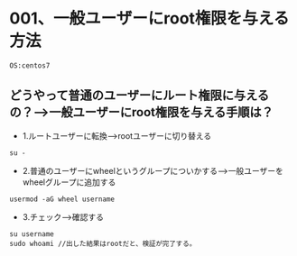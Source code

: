 # 001、一般ユーザーにroot権限を与える方法

```
OS:centos7
```

## どうやって普通のユーザーにルート権限に与えるの？-->一般ユーザーにroot権限を与える手順は？

- 1.ルートユーザーに転換-->rootユーザーに切り替える
```
su -
```

- 2.普通のユーザーにwheelというグループについかする-->一般ユーザーをwheelグループに追加する
```
usermod -aG wheel username
```



- 3.チェック-->確認する
```
su username
sudo whoami //出した結果はrootだと、検証が完了する。
```
